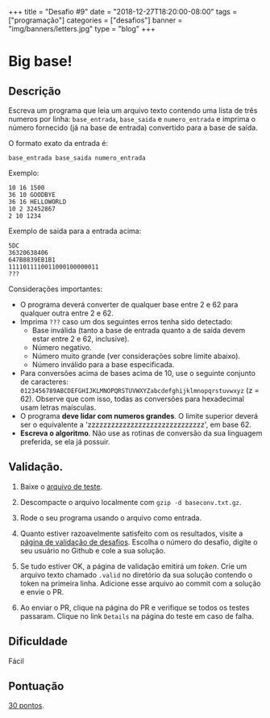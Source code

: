 +++
title = "Desafio #9"
date = "2018-12-27T18:20:00-08:00"
tags = ["programação"]
categories = ["desafios"]
banner = "img/banners/letters.jpg"
type = "blog"
+++

# Big base!

## Descrição

Escreva um programa que leia um arquivo texto contendo uma lista de três
numeros por linha: `base_entrada`, `base_saida` e `numero_entrada` e imprima o
número fornecido (já na base de entrada) convertido para a base de saída.

O formato exato da entrada é:

`base_entrada base_saida numero_entrada`

Exemplo:

```
10 16 1500
36 10 GOODBYE
36 16 HELLOWORLD
10 2 32452867
2 10 1234
```

Exemplo de saida para a entrada acima:

```
5DC
36320638406
647B8839EB1B1
1111011110011000100000011
???
```

Considerações importantes:

* O programa deverá converter de qualquer base entre 2 e 62 para qualquer outra entre 2 e 62.
* Imprima `???` caso um dos seguintes erros tenha sido detectado:
  * Base inválida (tanto a base de entrada quanto a de saída devem estar entre 2 e 62, inclusive).
  * Número negativo.
  * Número muito grande (ver considerações sobre limite abaixo).
  * Número inválido para a base especificada.
* Para conversões acima de bases acima de 10, use o seguinte conjunto de caracteres: `0123456789ABCDEFGHIJKLMNOPQRSTUVWXYZabcdefghijklmnopqrstuvwxyz` (z = 62). Observe que com isso,
todas as conversões para hexadecimal usam letras maísculas.
* O programa **deve lidar com numeros grandes**. O limite superior deverá ser o equivalente a 'zzzzzzzzzzzzzzzzzzzzzzzzzzzzzz', em base 62.
* **Escreva o algoritmo**. Não use as rotinas de conversão da sua linguagem preferida, se ela já possuir.

## Validação.

1. Baixe o [arquivo de teste](https://osprogramadores.com/files/d09/baseconv.txt.gz).

1. Descompacte o arquivo localmente com `gzip -d baseconv.txt.gz`.

1. Rode o seu programa usando o arquivo como entrada.

1. Quanto estiver razoavelmente satisfeito com os resultados, visite a [página de validação de desafios](https://osprogramadores.com/v). Escolha o número do desafio, digite o seu usuário no Github e cole a sua solução.

1. Se tudo estiver OK, a página de validação emitirá um _token_. Crie um arquivo texto chamado `.valid` no diretório da sua solução contendo o token na primeira linha. Adicione esse arquivo ao commit com a solução e envie o PR.

1. Ao enviar o PR, clique na página do PR e verifique se todos os testes passaram. Clique no link `Details` na página do teste em caso de falha.

## Dificuldade

Fácil

## Pontuação

[30 pontos](https://osprogramadores.com/scores).
